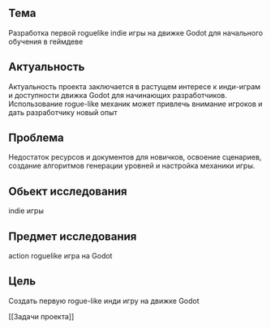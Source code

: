 ## Тема 
Разработка первой roguelike indie игры на движке Godot для начального обучения в геймдеве

## Актуальность
Актуальность проекта заключается в растущем интересе к инди-играм и доступности движка Godot для начинающих разработчиков. Использование rogue-like механик может привлечь внимание игроков и дать разработчику новый опыт

## Проблема
Недостаток ресурсов и документов для новичков, освоение сценариев, создание алгоритмов генерации уровней и настройка механики игры.

## Обьект исследования
indie игры

## Предмет исследования
action roguelike игра на Godot

## Цель 
Создать первую rogue-like инди игру на движке Godot

[[Задачи проекта]]
